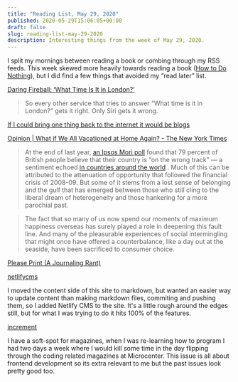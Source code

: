 ```yaml
---
title: "Reading List, May 29, 2020"
published: 2020-05-29T15:06:05+00:00
draft: false
slug: reading-list-may-29-2020
description: Interesting things from the week of May 29, 2020.
---
```


I split my mornings between reading a book or combing through my RSS feeds. This week skewed more heavily towards reading a book ([How to Do Nothing](https://www.indiebound.org/book/9781612197494)), but I did find a few things that avoided my “read later” list.

[Daring Fireball: ‘What Time Is It in London?’](https://daringfireball.net/2020/05/what_time_is_it_in_london)

> So every other service that tries to answer “What time is it in London?” gets it right. Only Siri gets it wrong.

[If I could bring one thing back to the internet it would be blogs](http://tttthis.com/blog/if-i-could-bring-one-thing-back-to-the-internet-it-would-be-blogs?ref=thismodernweb.com)

[Opinion | What if We All Vacationed at Home Again? - The New York Times](https://www.nytimes.com/2020/05/23/opinion/sunday/coronavirus-travel-summer-vacation.html?action=click&module=Opinion&pgtype=Homepage)

> At the end of last year, [an Ipsos Mori poll](https://www.ipsos.com/ipsos-mori/en-uk/what-worries-world-june-2019) found that 79 percent of British people believe that their country is “on the wrong track” — a sentiment echoed [in countries around the world](https://www.ipsos.com/ipsos-mori/en-uk/majority-across-25-countries-say-their-country-wrong-track) . Much of this can be attributed to the attenuation of opportunity that followed the financial crisis of 2008-09. But some of it stems from a lost sense of belonging and the gulf that has emerged between those who still cling to the liberal dream of heterogeneity and those hankering for a more parochial past.

> The fact that so many of us now spend our moments of maximum happiness overseas has surely played a role in deepening this fault line. And many of the pleasurable experiences of social intermingling that might once have offered a counterbalance, like a day out at the seaside, have been sacrificed to consumer choice.

[Please Print (A Journaling Rant)](https://www.patrickrhone.net/please-print-a-journalling-rant/)

[netlifycms](https://www.netlifycms.org/docs/intro/)

I moved the content side of this site to markdown, but wanted an easier way to update content than making markdown files, commiting and pushing them, so I added Netlify CMS to the site. It's a little rough around the edges still, but for what I was trying to do it hits 100% of the features.

[increment](https://increment.com)

I have a soft-spot for magazines, when I was re-learning how to program I had two days a week where I would kill some time in the day flipping through the coding related magazines at Microcenter. This issue is all about frontend development so its extra relevant to me but the past issues look pretty good too.
